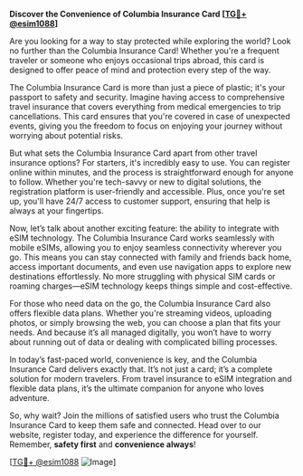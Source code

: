 **Discover the Convenience of Columbia Insurance Card [[TG💪+ @esim1088](https://t.me/s/esim1088)]**

Are you looking for a way to stay protected while exploring the world? Look no further than the Columbia Insurance Card! Whether you're a frequent traveler or someone who enjoys occasional trips abroad, this card is designed to offer peace of mind and protection every step of the way.

The Columbia Insurance Card is more than just a piece of plastic; it's your passport to safety and security. Imagine having access to comprehensive travel insurance that covers everything from medical emergencies to trip cancellations. This card ensures that you're covered in case of unexpected events, giving you the freedom to focus on enjoying your journey without worrying about potential risks.

But what sets the Columbia Insurance Card apart from other travel insurance options? For starters, it's incredibly easy to use. You can register online within minutes, and the process is straightforward enough for anyone to follow. Whether you're tech-savvy or new to digital solutions, the registration platform is user-friendly and accessible. Plus, once you're set up, you'll have 24/7 access to customer support, ensuring that help is always at your fingertips.

Now, let’s talk about another exciting feature: the ability to integrate with eSIM technology. The Columbia Insurance Card works seamlessly with mobile eSIMs, allowing you to enjoy seamless connectivity wherever you go. This means you can stay connected with family and friends back home, access important documents, and even use navigation apps to explore new destinations effortlessly. No more struggling with physical SIM cards or roaming charges—eSIM technology keeps things simple and cost-effective.

For those who need data on the go, the Columbia Insurance Card also offers flexible data plans. Whether you're streaming videos, uploading photos, or simply browsing the web, you can choose a plan that fits your needs. And because it’s all managed digitally, you won’t have to worry about running out of data or dealing with complicated billing processes.

In today’s fast-paced world, convenience is key, and the Columbia Insurance Card delivers exactly that. It’s not just a card; it’s a complete solution for modern travelers. From travel insurance to eSIM integration and flexible data plans, it’s the ultimate companion for anyone who loves adventure.

So, why wait? Join the millions of satisfied users who trust the Columbia Insurance Card to keep them safe and connected. Head over to our website, register today, and experience the difference for yourself. Remember, **safety first** and **convenience always**!

[[TG💪+ @esim1088](https://t.me/s/esim1088) ![Image](https://i.postimg.cc/Y0z9fWf4/image.png)]